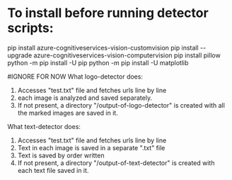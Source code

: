 # To install before running detector scripts:

pip install azure-cognitiveservices-vision-customvision
pip install --upgrade azure-cognitiveservices-vision-computervision
pip install pillow
python -m pip install -U pip
python -m pip install -U matplotlib



#IGNORE FOR NOW
What logo-detector does:
1) Accesses "test.txt" file and fetches urls line by line
2) each image is analyzed and saved separately.
3) If not present, a directory "/output-of-logo-detector" is created with all the marked images are saved in it.

What text-detector does:
1) Accesses "test.txt" file and fetches urls line by line
2) Text in each image is saved in a separate ".txt" file
3) Text is saved by order written
4) If not present, a directory "/output-of-text-detector" is created with each text file saved in it.
